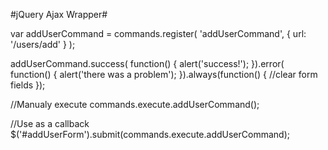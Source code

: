 #jQuery Ajax Wrapper#

var addUserCommand = commands.register( 'addUserCommand', { url: '/users/add' } );

addUserCommand.success( function() {
    alert('success!');
}).error( function() {
    alert('there was a problem');
}).always(function() {
    //clear form fields
});

//Manualy execute
commands.execute.addUserCommand();

//Use as a callback
$('#addUserForm').submit(commands.execute.addUserCommand);